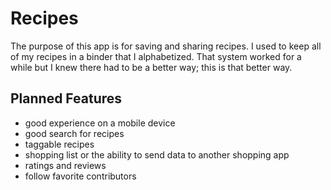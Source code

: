 # Recipes

The purpose of this app is for saving and sharing recipes. I used to keep all
 of my recipes in a binder that I alphabetized. That system worked for a while 
but I knew there had to be a better way; this is that better way.

## Planned Features

* good experience on a mobile device
* good search for recipes
* taggable recipes
* shopping list or the ability to send data to another shopping app
* ratings and reviews
* follow favorite contributors

